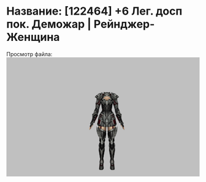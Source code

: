 # Название: [122464] +6 Лег. досп пок. Деможар | Рейнджер-Женщина

Просмотр файла:
![p030034.png](p030034.png)